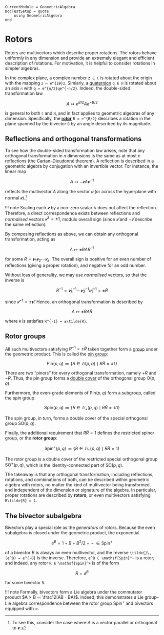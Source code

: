 ```@meta
CurrentModule = GeometricAlgebra
DocTestSetup = quote
	using GeometricAlgebra
end
```

# Rotors

Rotors are multivectors which describe proper rotations.
The rotors behave uniformly in any dimension and provide an extremely elegant and efficient description of rotations.
For motivation, it is helpful to consider rotations in simpler algebras.

In the complex plane, a complex number ``z ∈ ℂ`` is rotated about the origin with the mapping ``z ↦ e^{iθ}z``.
Simiarly, a [quaternion](https://juliageometry.github.io/Quaternions.jl/) ``q ∈ ℍ`` is rotated about an axis ``n`` with ``q ↦ e^{n/2}qe^{-n/2}``.
Indeed, the double-sided transformation law
```math
A ↦ e^{B/2}Ae^{-B/2}
```
is general to both ``ℂ`` and ``ℍ``, and in fact applies to geometric algebras of any dimension.
Specifically, the [**rotor**](https://en.wikipedia.org/wiki/Rotor_(mathematics)) ``R = e^{B/2}`` describes a rotation in the plane spanned by the bivector ``B`` by an angle described by its magnitude.

## Reflections and orthogonal transformations

To see how the double-sided transformation law arises, note that any orthogonal transformation in $n$ dimensions is the same as at most $n$ reflections (the [Cartan–Dieudonné theorem](https://en.wikipedia.org/wiki/Cartan%E2%80%93Dieudonn%C3%A9_theorem)).
A reflection is described in a geometric algebra by conjugation with an invertible vector.
For instance, the linear map
```math
	A ↦ -𝒗A𝒗^{-1}
```
reflects the multivector $A$ along the vector $𝒗$ (or across the hyperplane with normal $𝒗$).[^1]

[^1]: To see this, consider the case where $A$ is a vector parallel or orthogonal to $𝒗$.

!!! note
	Scaling each $𝒗$ by a non-zero scalar $λ$ does not affect the reflection.
	Therefore, a direct correspondence exists between reflections and _normalised_ vectors $𝒗̂^2 = ±1$, modulo overall sign (since $𝒗̂$ and $-𝒗̂$ describe the same reflection).

By composing reflections as above, we can obtain any orthogonal transformation, acting as
```math
	A ↦ ±RAR^{-1}
```
for some $R = 𝒗_1𝒗_2⋯𝒗_k$.
The overall sign is positive for an even number of reflections (giving a proper rotation), and negative for an odd number.

Without loss of generality, we may use _normalised_ vectors, so that the inverse is
```math
	R^{-1} = 𝒗̂_k^{-1}\cdots 𝒗̂_2^{-1}𝒗̂_1^{-1} = ±\tilde{R}
```
since $𝒗̂^{-1} = ±𝒗̂$.
Hence, an orthogonal transformation is described by
```math
	A ↦ ±RA\tilde{R}
```
where ``R`` is satisfies ``R^{-1} = ±\tilde{R}``.


## Rotor groups

All such multivectors satisfying $R^{-1} = ±\tilde{R}$ taken together form a [group](https://en.wikipedia.org/wiki/Group_(mathematics)) under the geometric product.
This is called the [pin group](https://en.wikipedia.org/wiki/Pin_group):
```math
	\mathsf{Pin}(p, q) ≔ \big\{ R ∈ 𝔾(p, q) \mid R\tilde{R} = ±1 \big\}
```
There are two “pinors” for every orthogonal transformation, namely $+R$ and $-R$.
Thus, the pin group forms a [double cover](https://en.wikipedia.org/wiki/Covering_space) of the orthogonal group $\mathsf{O}(p,q)$.

Furthermore, the even-grade elements of $\mathsf{Pin}(p,q)$ form a subgroup, called the _spin_ group:
```math
	\mathsf{Spin}(p, q) ≔ \big\{ R ∈ 𝔾_+(p, q) \mid R\tilde{R} = ±1 \big\}
```
The spin group, in turn, forms a double cover of the special orthogonal group $\mathsf{SO}(p, q)$.

Finally, the additional requirement that $R\tilde{R} = 1$ defines the restricted spinor group, or the **rotor group**:
```math
	\mathsf{Spin}^+(p, q) ≔ \big\{ R ∈ 𝔾_+(p, q) \mid R\tilde{R} = 1 \big\}
```
The rotor group is a double cover of the restricted special orthogonal group $\mathsf{SO}^+(p, q)$, which is the identity-connected part of $\mathsf{SO}(p, q)$.

The takeaway is that any orthogonal transformation, including reflections, rotations, and combinations of both, can be described within geometric algebra with rotors, no matter the kind of multivector being transformed, and independent of the dimension or signature of the algebra.
In particular, proper rotations are described by **rotors**, or even multivectors satisfying ``R\tilde{R} = 1``.

## The bivector subalgebra

Bivectors play a special role as the _generators_ of rotors.
Because the even subalgebra is closed under the geometric product, the exponential
```math
	e^B = 1 + B + B^2/2 + ⋯ ∈ \mathsf{Spin}^+
```
of a bivector $B$ is always an even multivector, and the reverse ``\tilde{}\,(e^B) = e^{-B}`` is the inverse.
Therefore, ``e^B ∈ \mathsf{Spin}^+`` is a rotor; and indeed, any rotor ``R ∈ \mathsf{Spin}^+`` is of the form
```math
R = e^B
```
for some bivector ``B``.

!!! note
	Formally, bivectors form a Lie algebra under the commutator product $A × B ≔ \frac12(AB - BA)$.
	Indeed, this demonstrates a Lie group–Lie algebra correspondence between the rotor group $\mathsf{Spin}^+$ and bivectors equipped with $×$.
